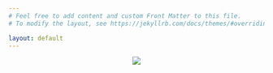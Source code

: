 ```yaml
---
# Feel free to add content and custom Front Matter to this file.
# To modify the layout, see https://jekyllrb.com/docs/themes/#overriding-theme-defaults

layout: default
---
```


<div><p style="text-align: center"><img src="{{site.baseurl}}/assets/home/wip.png"></p></div>

